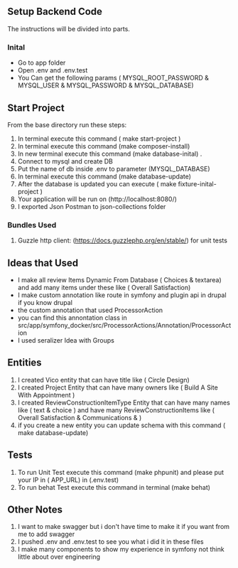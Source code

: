 ## Setup Backend Code

The instructions will be divided into parts. 

### Inital

- Go to app folder
- Open .env and .env.test
- You Can get  the following params ( MYSQL_ROOT_PASSWORD & MYSQL_USER & MYSQL_PASSWORD & MYSQL_DATABASE)

## Start Project
From the base directory run these steps:

1. In terminal execute this command ( make start-project )
2. In terminal execute this command (make composer-install) 
3. In new terminal execute this command (make database-inital) .
4. Connect to mysql and create DB
5. Put the name of db inside .env to parameter (MYSQL_DATABASE) 
6. In terminal execute this command (make database-update)
7. After the database is updated you can execute ( make fixture-inital-project )
8. Your application will be run on (http://localhost:8080/)
9. I exported Json Postman to json-collections folder
### Bundles Used
1. Guzzle http client: (https://docs.guzzlephp.org/en/stable/) for unit tests

## Ideas that Used
* I make all review Items Dynamic From Database ( Choices & textarea) and add many items under these like ( Overall Satisfaction)
* I make custom annotation like route in symfony and plugin api in drupal if you know drupal
* the custom annotation that used ProcessorAction
* you can find this annontation class in src/app/symfony_docker/src/ProcessorActions/Annotation/ProcessorAction
* I used seralizer Idea with Groups 

 
## Entities
 
1. I created Vico entity that can have title like ( Circle Design)
2. I created Project Entity that can have many owners like ( Build A Site With Appointment )
3. I created ReviewConstructionItemType Entity that can have many names like ( text & choice ) and have many ReviewConstructionItems like ( Overall Satisfaction & Communications & )
4. if you create a new entity you can update schema with this command ( make database-update)

## Tests
1. To run Unit Test execute this command (make phpunit) and please put your IP in ( APP_URL) in (.env.test)
2. To run behat Test execute this command in terminal (make behat)

## Other Notes
1. I want to make swagger but i don't have time to make it  if you want from me to add swagger  
2. I pushed .env and .env.test to see you what i did it in these files 
3. I make many components to show my experience in symfony not think little about over engineering 